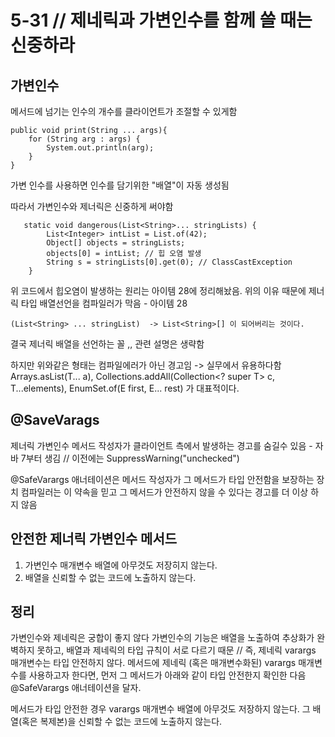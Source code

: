 # 5-31 // 제네릭과 가변인수를 함께 쓸 때는 신중하라


## 가변인수
메서드에 넘기는 인수의 개수를 클라이언트가 조절할 수 있게함
```
public void print(String ... args){  
    for (String arg : args) {
        System.out.println(arg);
    }
}
```
가변 인수를 사용하면 인수를 담기위한 "배열"이 자동 생성됨


따라서 가변인수와 제너릭은 신중하게 써야함

```
   static void dangerous(List<String>... stringLists) {
        List<Integer> intList = List.of(42);
        Object[] objects = stringLists;
        objects[0] = intList; // 힙 오염 발생
        String s = stringLists[0].get(0); // ClassCastException
    }
```
위 코드에서 힙오염이 발생하는 원리는 아이템 28에 정리해놨음.
위의 이유 때문에 제너릭 타입 배열선언을 컴파일러가 막음 - 아이템 28

```
(List<String> ... stringList)  -> List<String>[] 이 되어버리는 것이다.
```
결국 제너릭 배열을 선언하는 꼴 ,, 관련 설명은 생략함

하지만 위와같은 형태는 컴파일에러가 아닌 경고임 -> 실무에서 유용하다함
Arrays.asList(T... a), Collections.addAll(Collection<? super T> c, T...elements), EnumSet.of(E first, E... rest) 가 대표적이다.

## @SaveVarags
제너릭 가변인수 메서드 작성자가 클라이언트 측에서 발생하는 경고를 숨길수 있음 - 자바 7부터 생김 // 이전에는 SuppressWarning("unchecked")

@SafeVarargs 애너테이션은 메서드 작성자가 그 메서드가 타입 안전함을 보장하는 장치
컴파일러는 이 약속을 믿고 그 메서드가 안전하지 않을 수 있다는 경고를 더 이상 하지 않음

## 안전한 제너릭 가변인수 메서드
1. 가변인수 매개변수 배열에 아무것도 저장히지 않는다.
2. 배열을 신뢰할 수 없는 코드에 노출하지 않는다.

## 정리
가변인수와 제네릭은 궁합이 좋지 않다
가변인수의 기능은 배열을 노출하여 추상화가 완벽하지 못하고, 배열과 제네릭의 타입 규칙이 서로 다르기 때문 // 즉, 제네릭 varargs 매개변수는 타입 안전하지 않다.
메서드에 제네릭 (혹은 매개변수화된) varargs 매개변수를 사용하고자 한다면, 먼저 그 메서드가 아래와 같이 타입 안전한지 확인한 다음 @SafeVarargs 애너테이션을 달자.

메서드가 타입 안전한 경우
varargs 매개변수 배열에 아무것도 저장하지 않는다.
그 배열(혹은 복제본)을 신뢰할 수 없는 코드에 노출하지 않는다.